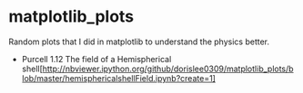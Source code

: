 matplotlib_plots
================

Random plots that I did in matplotlib to understand the physics better.
- Purcell 1.12 The field of a Hemispherical shell[http://nbviewer.ipython.org/github/dorislee0309/matplotlib_plots/blob/master/hemisphericalshellField.ipynb?create=1]
